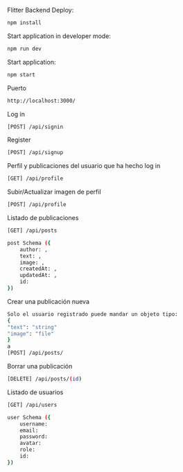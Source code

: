 Flitter Backend
Deploy:

```sh
npm install
```

Start application in developer mode:

```sh
npm run dev

```

Start application:

```sh
npm start
```

Puerto
```sh
http://localhost:3000/
```

Log in
```sh
[POST] /api/signin
```

Register
```sh
[POST] /api/signup
```

Perfil y publicaciones del usuario que ha hecho log in
```sh
[GET] /api/profile
```

Subir/Actualizar imagen de perfil
```sh
[POST] /api/profile
```

Listado de publicaciones
```sh
[GET] /api/posts

post Schema ({
    author: ,
    text: ,
    image: ,
    createdAt: ,
    updatedAt: ,
    id: 
})
```

Crear una publicación nueva
```sh
Solo el usuario registrado puede mandar un objeto tipo:
{
"text": "string"
"image": "file"
}
a
[POST] /api/posts/

```
Borrar una publicación
```sh
[DELETE] /api/posts/(id)
```

Listado de usuarios
```sh
[GET] /api/users

user Schema ({
    username:
    email:
    password:
    avatar:
    role:
    id:
})
```
